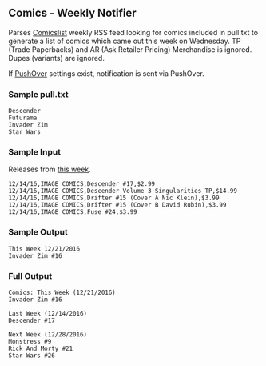 ## Comics - Weekly Notifier

Parses [Comicslist](http://www.comiclist.com/index.php) weekly RSS feed looking for comics included in pull.txt to generate a list of comics which came out this week on Wednesday. TP (Trade Paperbacks) and AR (Ask Retailer Pricing) Merchandise is ignored. Dupes (variants) are ignored.

If [PushOver](https://pushover.net/) settings exist, notification is sent via PushOver.

### Sample pull.txt
```
Descender
Futurama
Invader Zim
Star Wars
```
### Sample Input
Releases from [this week](http://www.comiclist.com/index.php/newreleases/this-week).
```
12/14/16,IMAGE COMICS,Descender #17,$2.99
12/14/16,IMAGE COMICS,Descender Volume 3 Singularities TP,$14.99
12/14/16,IMAGE COMICS,Drifter #15 (Cover A Nic Klein),$3.99
12/14/16,IMAGE COMICS,Drifter #15 (Cover B David Rubin),$3.99
12/14/16,IMAGE COMICS,Fuse #24,$3.99
```
### Sample Output
```
This Week 12/21/2016
Invader Zim #16
```
### Full Output
```
Comics: This Week (12/21/2016)
Invader Zim #16

Last Week (12/14/2016)
Descender #17

Next Week (12/28/2016)
Monstress #9
Rick And Morty #21
Star Wars #26
```